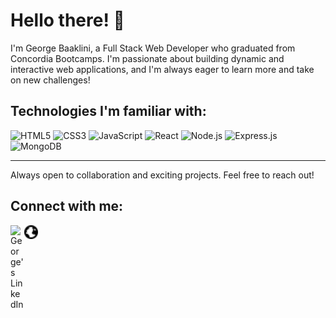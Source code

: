 # Hello there! 👋

I'm George Baaklini, a Full Stack Web Developer who graduated from Concordia Bootcamps. I'm passionate about building dynamic and interactive web applications, and I'm always eager to learn more and take on new challenges!

## Technologies I'm familiar with:

<p>
  <img alt="HTML5" src="https://img.shields.io/badge/HTML5-%23E34F26.svg?style=for-the-badge&logo=html5&logoColor=white" />
  <img alt="CSS3" src="https://img.shields.io/badge/CSS3-%231572B6.svg?style=for-the-badge&logo=css3&logoColor=white" />
  <img alt="JavaScript" src="https://img.shields.io/badge/JavaScript-%23F7DF1E.svg?style=for-the-badge&logo=javascript&logoColor=black" />
  <img alt="React" src="https://img.shields.io/badge/React-%2320232a.svg?style=for-the-badge&logo=react&logoColor=%2361DAFB" />
  <img alt="Node.js" src="https://img.shields.io/badge/Node.js-%23339933.svg?&style=for-the-badge&logo=node-dot-js&logoColor=white" />
  <img alt="Express.js" src="https://img.shields.io/badge/Express.js-%23404d59.svg?style=for-the-badge" />
  <img alt="MongoDB" src="https://img.shields.io/badge/MongoDB-%234ea94b.svg?style=for-the-badge&logo=mongodb&logoColor=white" />
</p>

---

Always open to collaboration and exciting projects. Feel free to reach out!

## Connect with me:

[<img align="left" alt="George's LinkedIn" width="22px" src="https://cdn.jsdelivr.net/npm/simple-icons@v3/icons/linkedin.svg" />][linkedin]
[<img align="left" alt="George's Website" width="22px" src="https://raw.githubusercontent.com/iconic/open-iconic/master/svg/globe.svg" />][website]

[linkedin]: https://linkedin.com/georgebaaklini-dev/
[website]: https://georgebaaklini.com






